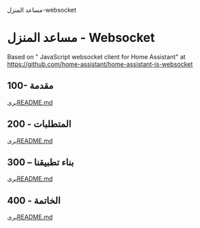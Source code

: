 مساعد المنزل-websocket

# مساعد المنزل - Websocket

Based on " JavaScript websocket client for Home Assistant" at <https://github.com/home-assistant/home-assistant-js-websocket>

## 100- مقدمة

يرى[README.md](./100/README.md)

## 200 - المتطلبات

يرى[README.md](./200/README.md)

## 300 – بناء تطبيقنا

يرى[README.md](./300/README.md)

## 400 - الخاتمة

يرى[README.md](./400/README.md)
